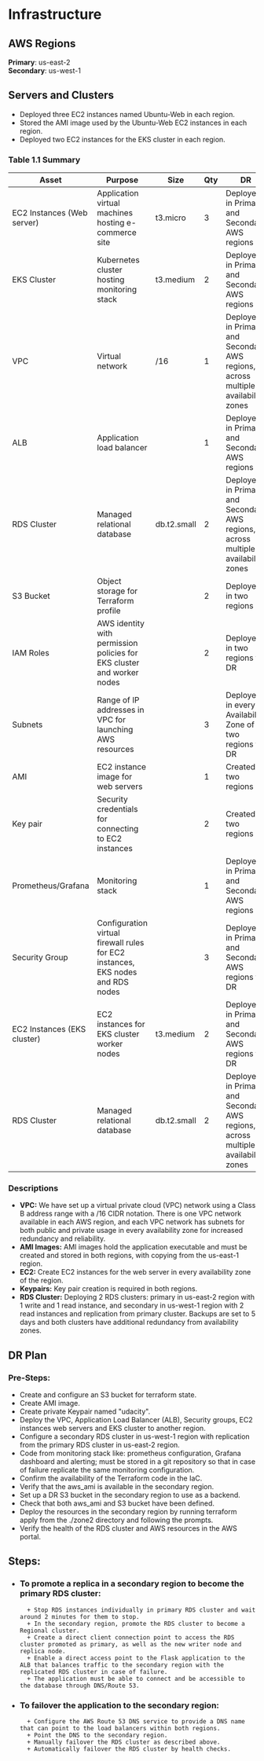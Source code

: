 # Infrastructure

## AWS Regions
**Primary**: us-east-2\
**Secondary**: us-west-1

## Servers and Clusters
- Deployed three EC2 instances named Ubuntu-Web in each region.
- Stored the AMI image used by the Ubuntu-Web EC2 instances in each region.
- Deployed two EC2 instances for the EKS cluster in each region.

### Table 1.1 Summary

| Asset | Purpose | Size | Qty | DR |
| --- | --- | --- | --- | --- |
| EC2 Instances (Web server) | Application virtual machines hosting e-commerce site | t3.micro | 3 | Deployed in Primary and Secondary AWS regions |
| EKS Cluster | Kubernetes cluster hosting monitoring stack | t3.medium | 2 | Deployed in Primary and Secondary AWS regions |
| VPC | Virtual network | /16 | 1 | Deployed in Primary and Secondary AWS regions, across multiple availability zones |
| ALB | Application load balancer |  | 1 | Deployed in Primary and Secondary AWS regions |
| RDS Cluster | Managed relational database | db.t2.small | 2 | Deployed in Primary and Secondary AWS regions, across multiple availability zones |
| S3 Bucket | Object storage for Terraform profile |  | 2 | Deployed in two regions |
| IAM Roles | AWS identity with permission policies for EKS cluster and worker nodes |  | 2 | Deployed in two regions for DR |
| Subnets | Range of IP addresses in VPC for launching AWS resources |  | 3 | Deployed in every Availability Zone of two regions for DR |
| AMI | EC2 instance image for web servers |  | 1 | Created in two regions |
| Key pair | Security credentials for connecting to EC2 instances |  | 2 | Created in two regions |
| Prometheus/Grafana | Monitoring stack |  | 1 | Deployed in Primary and Secondary AWS regions |
| Security Group | Configuration virtual firewall rules for EC2 instances, EKS nodes and RDS nodes |  | 3 | Deployed in Primary and Secondary AWS regions for DR |
| EC2 Instances (EKS cluster) | EC2 instances for EKS cluster worker nodes | t3.medium | 2 | Deployed in Primary and Secondary AWS regions for DR |
| RDS Cluster | Managed relational database | db.t2.small | 2 | Deployed in Primary and Secondary AWS regions, across multiple availability zones |


### Descriptions

- **VPC:** We have set up a virtual private cloud (VPC) network using a Class B address range with a /16 CIDR notation. There is one VPC network available in each AWS region, and each VPC network has subnets for both public and private usage in every availability zone for increased redundancy and reliability.
- **AMI Images:** AMI images hold the application executable and must be created and stored in both regions, with copying from the us-east-1 region.
- **EC2:** Create EC2 instances for the web server in every availability zone of the region.
- **Keypairs:** Key pair creation is required in both regions.
- **RDS Cluster:** Deploying 2 RDS clusters: primary in us-east-2 region with 1 write and 1 read instance, and secondary in us-west-1 region with 2 read instances and replication from primary cluster. Backups are set to 5 days and both clusters have additional redundancy from availability zones.

## DR Plan
### Pre-Steps:
- Create and configure an S3 bucket for terraform state.
- Create AMI image.
- Create private Keypair named "udacity".
- Deploy the VPC, Application Load Balancer (ALB), Security groups, EC2 instances web servers and EKS cluster to another region.
- Configure a secondary RDS cluster in us-west-1 region with replication from the primary RDS cluster in us-east-2 region.
- Code from monitoring stack like: prometheus configuration, Grafana dashboard and alerting; must be stored in a git repository so that in case of failure replicate the same monitoring configuration.
- Confirm the availability of the Terraform code in the IaC.
- Verify that the aws_ami is available in the secondary region.
- Set up a DR S3 bucket in the secondary region to use as a backend.
- Check that both aws_ami and S3 bucket have been defined.
- Deploy the resources in the secondary region by running terraform apply from the ./zone2 directory and following the prompts.
- Verify the health of the RDS cluster and AWS resources in the AWS portal.


## Steps:
- ### To promote a replica in a secondary region to become the primary RDS cluster:
        + Stop RDS instances individually in primary RDS cluster and wait around 2 minutes for them to stop.
        + In the secondary region, promote the RDS cluster to become a Regional cluster.
        + Create a direct client connection point to access the RDS cluster promoted as primary, as well as the new writer node and replica node.
        + Enable a direct access point to the Flask application to the ALB that balances traffic to the secondary region with the replicated RDS cluster in case of failure.
        + The application must be able to connect and be accessible to the database through DNS/Route 53.
- ### To failover the application to the secondary region:
        + Configure the AWS Route 53 DNS service to provide a DNS name that can point to the load balancers within both regions.
        + Point the DNS to the secondary region.
        + Manually failover the RDS cluster as described above.
        + Automatically failover the RDS cluster by health checks.
